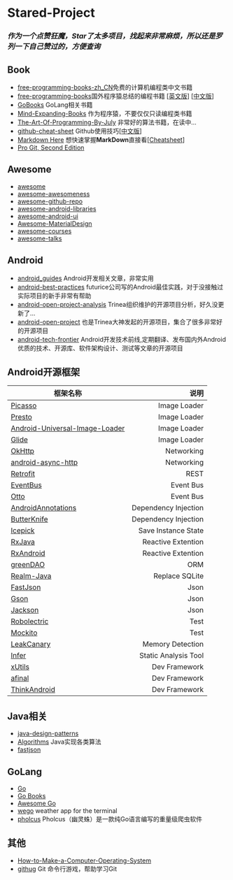 # Stared-Project
### *作为一个点赞狂魔，Star了太多项目，找起来非常麻烦，所以还是罗列一下自己赞过的，方便查询*

## Book
* [free-programming-books-zh_CN](https://github.com/justjavac/free-programming-books-zh_CN)免费的计算机编程类中文书籍
* [free-programming-books](https://github.com/vhf/free-programming-books)国外程序猿总结的编程书籍 [[英文版](https://github.com/vhf/free-programming-books/blob/master/free-programming-books.md)] [[中文版](https://github.com/vhf/free-programming-books/blob/master/free-programming-books-zh.md)]
* [GoBooks](https://github.com/dariubs/GoBooks) GoLang相关书籍
* [Mind-Expanding-Books](https://github.com/hackerkid/Mind-Expanding-Books) 作为程序猿，不要仅仅只读编程类书籍
* [The-Art-Of-Programming-By-July](https://github.com/julycoding/The-Art-Of-Programming-By-July) 非常好的算法书籍，在读中...
* [github-cheat-sheet](https://github.com/tiimgreen/github-cheat-sheet) Github使用技巧[[中文版](https://github.com/tiimgreen/github-cheat-sheet/blob/master/README.zh-cn.md)]
* [Markdown Here](https://github.com/adam-p/markdown-here) 想快速掌握**MarkDown**直接看[[Cheatsheet](https://github.com/adam-p/markdown-here/wiki/Markdown-Cheatsheet)]
* [Pro Git, Second Edition](https://github.com/progit/progit2) 

## Awesome
* [awesome](https://github.com/sindresorhus/awesome)
* [awesome-awesomeness](https://github.com/bayandin/awesome-awesomeness)
* [awesome-github-repo](https://github.com/flyhigher139/awesome-github-repo)
* [awesome-android-libraries](https://github.com/wasabeef/awesome-android-libraries)
* [awesome-android-ui](https://github.com/wasabeef/awesome-android-ui)
* [Awesome-MaterialDesign](https://github.com/lightSky/Awesome-MaterialDesign)
* [awesome-courses](https://github.com/prakhar1989/awesome-courses)
* [awesome-talks](https://github.com/JanVanRyswyck/awesome-talks)

## Android
* [android_guides](https://github.com/codepath/android_guides) Android开发相关文章，非常实用
* [android-best-practices](https://github.com/futurice/android-best-practices) futurice公司写的Android最佳实践，对于没接触过实际项目的新手非常有帮助
* [android-open-project-analysis](https://github.com/android-cn/android-open-project-analysis) Trinea组织维护的开源项目分析，好久没更新了...
* [android-open-project](https://github.com/Trinea/android-open-project) 也是Trinea大神发起的开源项目，集合了很多非常好的开源项目
* [android-tech-frontier](https://github.com/bboyfeiyu/android-tech-frontier) Android开发技术前线,定期翻译、发布国内外Android优质的技术、开源库、软件架构设计、测试等文章的开源项目

## Android开源框架
框架名称 | 说明
--- | ---:
[Picasso](https://github.com/square/picasso) | Image Loader
[Presto](https://github.com/facebook/presto) | Image Loader
[Android-Universal-Image-Loader](https://github.com/nostra13/Android-Universal-Image-Loader) | Image Loader
[Glide](https://github.com/bumptech/glide) | Image Loader
[OkHttp](https://github.com/square/okhttp) | Networking
[android-async-http](https://github.com/loopj/android-async-http) | Networking
[Retrofit](https://github.com/square/retrofit) | REST
[EventBus](https://github.com/greenrobot/EventBus) | Event Bus
[Otto](https://github.com/square/otto) | Event Bus
[AndroidAnnotations](https://github.com/excilys/androidannotations) | Dependency Injection
[ButterKnife](https://github.com/JakeWharton/butterknife) | Dependency Injection
[Icepick](https://github.com/frankiesardo/icepick) | Save Instance State
[RxJava](https://github.com/ReactiveX/RxJava) | Reactive Extention
[RxAndroid](https://github.com/ReactiveX/RxAndroid) | Reactive Extention
[greenDAO](https://github.com/greenrobot/greenDAO) | ORM
[Realm-Java](https://github.com/realm/realm-java) | Replace SQLite
[FastJson](https://github.com/alibaba/fastjson) | Json
[Gson](http://google-gson.googlecode.com/svn/trunk/) | Json
[Jackson](https://github.com/FasterXML/jackson) | Json
[Robolectric ](https://github.com/robolectric/robolectric) | Test
[Mockito ](https://github.com/mockito/mockito) | Test
[LeakCanary](https://github.com/square/leakcanary) | Memory Detection
[Infer](https://github.com/facebook/infer) | Static Analysis Tool
[xUtils](https://github.com/wyouflf/xUtils) | Dev Framework
[afinal](https://github.com/yangfuhai/afinal) | Dev Framework
[ThinkAndroid](https://github.com/white-cat/ThinkAndroid) | Dev Framework

## Java相关
* [java-design-patterns](https://github.com/iluwatar/java-design-patterns)
* [Algorithms](https://github.com/pedrovgs/Algorithms) Java实现各类算法
* [fastjson](https://github.com/alibaba/fastjson)

## GoLang
* [Go](https://github.com/golang/go)
* [Go Books](https://github.com/dariubs/GoBooks)
* [Awesome Go](https://github.com/avelino/awesome-go)
* [wego](https://github.com/schachmat/wego) weather app for the terminal
* [pholcus](https://github.com/henrylee2cn/pholcus) Pholcus（幽灵蛛）是一款纯Go语言编写的重量级爬虫软件

## 其他
* [How-to-Make-a-Computer-Operating-System](https://github.com/SamyPesse/How-to-Make-a-Computer-Operating-System)
* [githug](https://github.com/Gazler/githug) Git 命令行游戏，帮助学习Git



